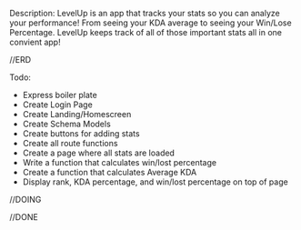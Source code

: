 Description: LevelUp is an app that tracks your stats so you can analyze your performance! From seeing your KDA average to seeing your Win/Lose Percentage. LevelUp keeps track of all of those important stats all in one convient app!

//ERD

Todo:
- Express boiler plate
- Create Login Page
- Create Landing/Homescreen
- Create Schema Models 
- Create buttons for adding stats 
- Create all route functions 
- Create a page where all stats are loaded 
- Write a function that calculates win/lost percentage 
- Create a function that calculates Average KDA 
- Display rank, KDA percentage, and win/lost percentage on top of page 

//DOING 

//DONE

